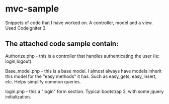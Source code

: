 # mvc-sample
Snippets of code that I have worked on. A controller, model and a view. Used Codeigniter 3.


## The attached code sample contain:
 
Authorize.php - this is a controller that handles authenticating the user (ie: login,logout).

Base_model.php - this is a base model. I almost always have models inherit this model for the "easy methods" it has. Such as easy_gets, easy_insert, etc. Helps simplify common queries.

login.php - this a "login" form section. Typical bootstrap 3, with some jquery initialization.
